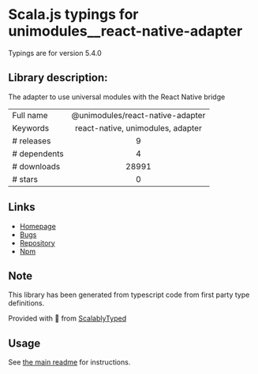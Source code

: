 
# Scala.js typings for unimodules__react-native-adapter

Typings are for version 5.4.0

## Library description:
The adapter to use universal modules with the React Native bridge

|                    |                 |
| ------------------ | :-------------: |
| Full name          | @unimodules/react-native-adapter |
| Keywords           | react-native, unimodules, adapter |
| # releases         | 9 |
| # dependents       | 4 |
| # downloads        | 28991 |
| # stars            | 0 |

## Links
- [Homepage](https://github.com/expo/expo/tree/master/packages/@unimodules/react-native-adapter)
- [Bugs](https://github.com/expo/expo/issues)
- [Repository](https://github.com/expo/expo)
- [Npm](https://www.npmjs.com/package/%40unimodules%2Freact-native-adapter)
    


## Note
This library has been generated from typescript code from first party type definitions.

Provided with :purple_heart: from [ScalablyTyped](https://github.com/oyvindberg/ScalablyTyped)

## Usage
See [the main readme](../../readme.md) for instructions.


